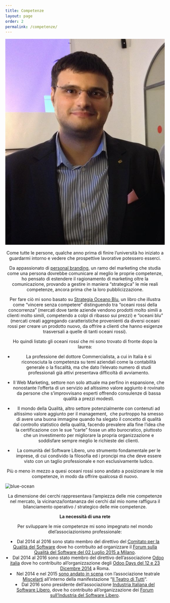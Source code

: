 ```yaml
---
title: Competenze
layout: page
order: 2
permalink: /competenze/
---
```


![Marco Lombardo](https://raw.githubusercontent.com/marcofromsicily/blog/master/images/marco-business.jpg)

<p style="text-align: center;">
  Come tutte le persone, qualche anno prima di finire l&#8217;università ho iniziato a guardarmi intorno e vedere che prospettive lavorative potessero esserci.
</p>

<p style="text-align: center;">
  Da appassionato di <span style="text-decoration: underline;"><a style="text-decoration: underline;" href="http://www.businessinformatics.it/wordpress/personal-branding/">personal branding</a></span>, un ramo del marketing che studia come una persona dovrebbe comunicare al meglio le proprie competenze, ho pensato di estendere il ragionamento di marketing oltre la comunicazione, provando a gestire in maniera &#8220;strategica&#8221; le mie reali competenze, ancora prima che la loro pubblicizzazione.
</p>

<p style="text-align: center;">
  Per fare ciò mi sono basato su <span style="text-decoration: underline;"><span style="text-decoration: underline;"><a style="text-decoration: underline;" href="http://www.businessinformatics.it/wordpress/oceano-blu/">Strategia Oceano Blu</a></span></span>, un libro che illustra come &#8220;vincere senza competere&#8221; distinguendo tra &#8220;oceani rossi della concorrenza&#8221; (mercati dove tante aziende vendono prodotti molto simili a clienti molto simili, competendo a colpi di ribasso sui prezzi) e &#8220;oceani blu&#8221; (mercati creati aggregando caratteristiche provenienti da diversi oceani rossi per creare un prodotto nuovo, da offrire a clienti che hanno esigenze trasversali a quelle di tanti oceani rossi).
</p>

<p style="text-align: center;">
  Ho quindi listato gli oceani rossi che mi sono trovato di fronte dopo la laurea:
</p>

<ul style="text-align: center;">
  <li>
    La professione del dottore Commercialista, a cui in Italia è si riconosciuta la competenza su temi aziendali come la contabilità generale o la fiscalità, ma che dato l&#8217;elevato numero di studi professionali già attivi presentava difficoltà di avviamento.
  </li>
</ul>

<ul style="text-align: center;">
  <li>
    Il Web Marketing, settore non solo attuale ma perfino in espansione, che nonostante l&#8217;offerta di un servizio ad altissimo valore aggiunto è rovinato da persone che s&#8217;improvvisano esperti offrendo consulenze di bassa qualità a prezzi modesti.
  </li>
</ul>

<ul style="text-align: center;">
  <li>
    Il mondo della Qualità, altro settore potenzialmente con contenuti ad altissimo valore aggiunto per il management,  che purtroppo ha smesso di avere una buona immagine quando ha slegato il concetto di qualità dal controllo statistico della qualità, facendo prevalere alla fine l&#8217;idea che la certificazione con le sue &#8220;carte&#8221; fosse un atto burocratico, piuttosto che un investimento per migliorare la propria organizzazione e soddisfare sempre meglio le richieste dei clienti.
  </li>
</ul>

<ul style="text-align: center;">
  <li>
    La comunità del Software Libero, uno strumento fondamentale per le imprese, di cui condivido la filosofia ed i proncipi ma che deve essere visto con un taglio professionale e non esclusivamente ludico.
  </li>
</ul>

<p style="text-align: center;">
  Più o meno in mezzo a quesi oceani rossi sono andato a posizionare le mie competenze, in modo da offrire qualcosa di nuovo.
</p>

![blue-ocean](https://raw.githubusercontent.com/marcofromsicily/blog/master/images/blueocean.jpg)

<p style="text-align: center;">
  La dimensione dei cerchi rappresentava l&#8217;ampiezza delle mie competenze nel mercato, la vicinanza/lontananza dei cerchi dal mio nome raffigura il bilanciamento operativo / strategico delle mie competenze.
</p>

<p style="text-align: center;">
  <strong>La necessità di una rete</strong>
</p>

<p style="text-align: center;">
  Per sviluppare le mie competenze mi sono impegnato nel mondo dlel&#8217;associazionismo professionale:
</p>

<li style="text-align: center;">
  Dal 2014 al 2016 sono stato membro del direttivo del <span style="text-decoration: underline;"><span style="text-decoration: underline;"><a style="text-decoration: underline;" href="http://www.qualitaonline.it/category/comitati/qualita-del-software/" target="_blank" rel="noopener noreferrer">Comitato per la Qualità del Software</a></span></span> dove ho contrbuito ad organizzare il <span style="text-decoration: underline;"><span style="text-decoration: underline;"><a style="text-decoration: underline;" href="http://www.slideshare.net/marcofromsicily/cloud-per-le-pmi-e-linnovazione-sociale-59082740" target="_blank" rel="noopener noreferrer">Forum sulla Qualità del Software del 02 Luglio 2015 a Milano</a></span></span>.
</li>
<li style="text-align: center;">
  Dal 2014 al 2016 sono stato membro del direttivo dell&#8217;associazione <span style="text-decoration: underline;"><span style="text-decoration: underline;"><a style="text-decoration: underline;" href="http://www.odoo-italia.org/" target="_blank" rel="noopener noreferrer">Odoo italia</a></span></span> dove ho contribuito all&#8217;organizzazione degli <span style="text-decoration: underline;"><span style="text-decoration: underline;"><a style="text-decoration: underline;" href="http://www.slideshare.net/marcofromsicily/crm-e-marketing-intelligence-con-odoo" target="_blank" rel="noopener noreferrer">Odoo Days del 12 e 23 Dicembre 2014</a></span></span> a Roma.
</li>
<li style="text-align: center;">
  Nel 2014 e nel 2015 <span style="text-decoration: underline;"><span style="text-decoration: underline;"><a style="text-decoration: underline;" href="https://www.youtube.com/watch?v=Sd8CG4npOIs" target="_blank" rel="noopener noreferrer">sono andato in scena</a></span></span> con l&#8217;associazione teatrale <span style="text-decoration: underline;"><span style="text-decoration: underline;"><a style="text-decoration: underline;" href="https://www.facebook.com/MiscelArti-285282424835963/?fref=ts" target="_blank" rel="noopener noreferrer">Miscelarti</a></span></span> all&#8217;interno della manifestazione &#8220;<span style="text-decoration: underline;"><span style="text-decoration: underline;"><a style="text-decoration: underline;" href="https://www.youtube.com/watch?v=avglbWZTaZI" target="_blank" rel="noopener noreferrer">Il Teatro di Tutti</a></span></span>&#8220;.
</li>
<li style="text-align: center;">
  Dal 2016 sono presidente dell&#8217;associazione <span style="text-decoration: underline;"><a style="text-decoration: underline;" href="http://www.industriasoftwarelibero.it/" target="_blank" rel="noopener noreferrer">Industria Italiana del Software Libero</a></span>, dove ho contribuito all&#8217;organizzazione dei <span style="text-decoration: underline;"><a style="text-decoration: underline;" href="http://www.industriasoftwarelibero.it/incontri/" target="_blank" rel="noopener noreferrer">Forum sull&#8217;Industria del Software Libero</a></span>.
</li>
